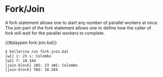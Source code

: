 # Fork/Join

A fork statement allows one to start any number of parallel workers at once.
The join part of the fork statement allows one to define how the caller of fork will wait for the parallel workers to complete.

{{#playpen fork-join.bal}}

```bash
$ ballerina run fork-join.bal
[w1] i: 23 s: Colombo
[w2] f: 10.344
[join-block] iW1: 23 sW1: Colombo
[join-block] fW2: 10.344
```